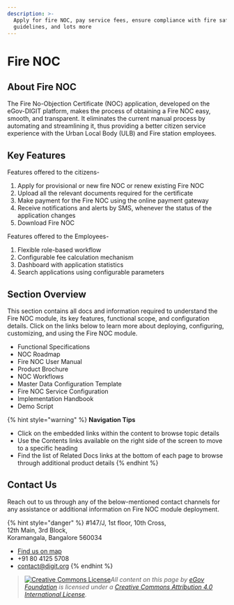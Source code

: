 ```yaml
---
description: >-
  Apply for fire NOC, pay service fees, ensure compliance with fire safety
  guidelines, and lots more
---
```


# Fire NOC

## About Fire NOC

The Fire No-Objection Certificate \(NOC\) application, developed on the eGov-DIGIT platform, makes the process of obtaining a Fire NOC easy, smooth, and transparent. It eliminates the current manual process by automating and streamlining it, thus providing a better citizen service experience with the Urban Local Body \(ULB\) and Fire station employees.

## Key Features

Features offered to the citizens-

1. Apply for provisional or new fire NOC or renew existing Fire NOC
2. Upload all the relevant documents required for the certificate
3. Make payment for the Fire NOC using the online payment gateway
4. Receive notifications and alerts by SMS, whenever the status of the application changes
5. Download Fire NOC

Features offered to the Employees-

1. Flexible role-based workflow
2. Configurable fee calculation mechanism
3. Dashboard with application statistics
4. Search applications using configurable parameters

## Section Overview

This section contains all docs and information required to understand the Fire NOC module, its key features, functional scope, and configuration details. Click on the links below to learn more about deploying, configuring, customizing, and using the Fire NOC module.

* Functional Specifications
* NOC Roadmap
* Fire NOC User Manual
* Product Brochure
* NOC Workflows 
* Master Data Configuration Template
* Fire NOC Service Configuration
* Implementation Handbook
* Demo Script

{% hint style="warning" %}
**Navigation Tips**

* Click on the embedded links within the content to browse topic details
* Use the Contents links available on the right side of the screen to move to a specific heading
* Find the list of Related Docs links at the bottom of each page to browse through additional product details
{% endhint %}

## Contact Us

Reach out to us through any of the below-mentioned contact channels for any assistance or additional information on Fire NOC module deployment.

{% hint style="danger" %}
\#147/J, 1st floor, 10th Cross,  
12th Main, 3rd Block,  
Koramangala, Bangalore 560034

* [Find us on map](https://goo.gl/maps/pYCFMhHWW7r)
* +91 80 4125 5708
* contact@digit.org
{% endhint %}

> [![Creative Commons License](https://i.creativecommons.org/l/by/4.0/80x15.png)](http://creativecommons.org/licenses/by/4.0/)_All content on this page by_ [_eGov Foundation_](https://egov.org.in/) _is licensed under a_ [_Creative Commons Attribution 4.0 International License_](http://creativecommons.org/licenses/by/4.0/)_._

